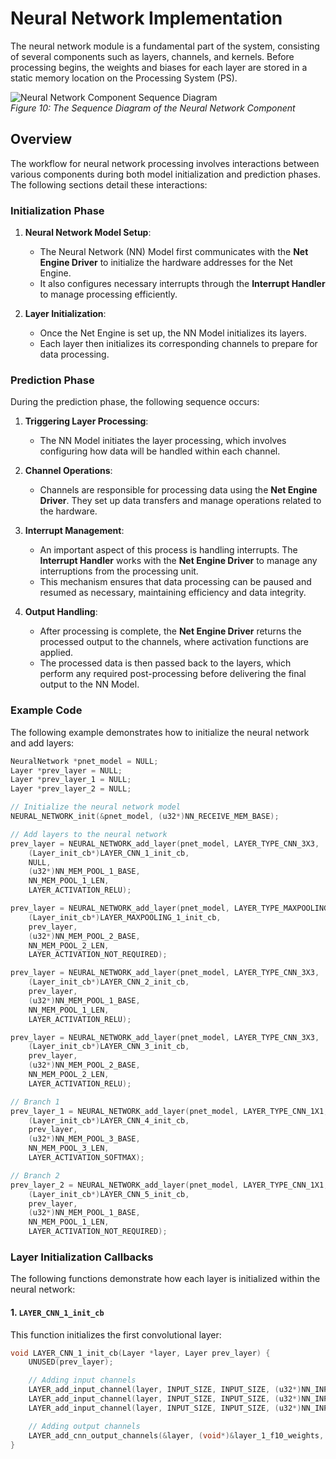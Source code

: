 # Neural Network Implementation

The neural network module is a fundamental part of the system, consisting of several components such as layers, channels, and kernels. Before processing begins, the weights and biases for each layer are stored in a static memory location on the Processing System (PS).

![Neural Network Component Sequence Diagram](images/neural_network_sequence_diagram.png)  
*Figure 10: The Sequence Diagram of the Neural Network Component*

## Overview

The workflow for neural network processing involves interactions between various components during both model initialization and prediction phases. The following sections detail these interactions:

### Initialization Phase

1. **Neural Network Model Setup**:
   - The Neural Network (NN) Model first communicates with the **Net Engine Driver** to initialize the hardware addresses for the Net Engine.
   - It also configures necessary interrupts through the **Interrupt Handler** to manage processing efficiently.

2. **Layer Initialization**:
   - Once the Net Engine is set up, the NN Model initializes its layers.
   - Each layer then initializes its corresponding channels to prepare for data processing.

### Prediction Phase

During the prediction phase, the following sequence occurs:

1. **Triggering Layer Processing**:
   - The NN Model initiates the layer processing, which involves configuring how data will be handled within each channel.

2. **Channel Operations**:
   - Channels are responsible for processing data using the **Net Engine Driver**. They set up data transfers and manage operations related to the hardware.

3. **Interrupt Management**:
   - An important aspect of this process is handling interrupts. The **Interrupt Handler** works with the **Net Engine Driver** to manage any interruptions from the processing unit.
   - This mechanism ensures that data processing can be paused and resumed as necessary, maintaining efficiency and data integrity.

4. **Output Handling**:
   - After processing is complete, the **Net Engine Driver** returns the processed output to the channels, where activation functions are applied.
   - The processed data is then passed back to the layers, which perform any required post-processing before delivering the final output to the NN Model.

### Example Code

The following example demonstrates how to initialize the neural network and add layers:

```c
NeuralNetwork *pnet_model = NULL;
Layer *prev_layer = NULL;
Layer *prev_layer_1 = NULL;
Layer *prev_layer_2 = NULL;

// Initialize the neural network model
NEURAL_NETWORK_init(&pnet_model, (u32*)NN_RECEIVE_MEM_BASE);

// Add layers to the neural network
prev_layer = NEURAL_NETWORK_add_layer(pnet_model, LAYER_TYPE_CNN_3X3,
    (Layer_init_cb*)LAYER_CNN_1_init_cb,
    NULL,
    (u32*)NN_MEM_POOL_1_BASE,
    NN_MEM_POOL_1_LEN,
    LAYER_ACTIVATION_RELU);

prev_layer = NEURAL_NETWORK_add_layer(pnet_model, LAYER_TYPE_MAXPOOLING,
    (Layer_init_cb*)LAYER_MAXPOOLING_1_init_cb,
    prev_layer,
    (u32*)NN_MEM_POOL_2_BASE,
    NN_MEM_POOL_2_LEN,
    LAYER_ACTIVATION_NOT_REQUIRED);

prev_layer = NEURAL_NETWORK_add_layer(pnet_model, LAYER_TYPE_CNN_3X3,
    (Layer_init_cb*)LAYER_CNN_2_init_cb,
    prev_layer,
    (u32*)NN_MEM_POOL_1_BASE,
    NN_MEM_POOL_1_LEN,
    LAYER_ACTIVATION_RELU);

prev_layer = NEURAL_NETWORK_add_layer(pnet_model, LAYER_TYPE_CNN_3X3,
    (Layer_init_cb*)LAYER_CNN_3_init_cb,
    prev_layer,
    (u32*)NN_MEM_POOL_2_BASE,
    NN_MEM_POOL_2_LEN,
    LAYER_ACTIVATION_RELU);

// Branch 1
prev_layer_1 = NEURAL_NETWORK_add_layer(pnet_model, LAYER_TYPE_CNN_1X1,
    (Layer_init_cb*)LAYER_CNN_4_init_cb,
    prev_layer,
    (u32*)NN_MEM_POOL_3_BASE,
    NN_MEM_POOL_3_LEN,
    LAYER_ACTIVATION_SOFTMAX);

// Branch 2
prev_layer_2 = NEURAL_NETWORK_add_layer(pnet_model, LAYER_TYPE_CNN_1X1,
    (Layer_init_cb*)LAYER_CNN_5_init_cb,
    prev_layer,
    (u32*)NN_MEM_POOL_1_BASE,
    NN_MEM_POOL_1_LEN,
    LAYER_ACTIVATION_NOT_REQUIRED);
```

### Layer Initialization Callbacks

The following functions demonstrate how each layer is initialized within the neural network:

#### 1. `LAYER_CNN_1_init_cb`

This function initializes the first convolutional layer:

```c
void LAYER_CNN_1_init_cb(Layer *layer, Layer prev_layer) {
    UNUSED(prev_layer);

    // Adding input channels
    LAYER_add_input_channel(layer, INPUT_SIZE, INPUT_SIZE, (u32*)NN_INPUT_RED_CHANNEL);
    LAYER_add_input_channel(layer, INPUT_SIZE, INPUT_SIZE, (u32*)NN_INPUT_GREEN_CHANNEL);
    LAYER_add_input_channel(layer, INPUT_SIZE, INPUT_SIZE, (u32*)NN_INPUT_BLUE_CHANNEL);

    // Adding output channels
    LAYER_add_cnn_output_channels(&layer, (void*)&layer_1_f10_weights, (void*)&PRelu_Layer_2_10_weights, 10, (INPUT_SIZE-2), (INPUT_SIZE-2));
}
```